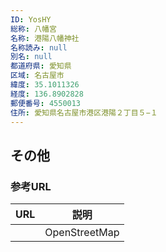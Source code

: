 ```yaml
---
ID: YosHY
総称: 八幡宮
名称: 港陽八幡神社
名称読み: null
別名: null
都道府県: 愛知県
区域: 名古屋市
緯度: 35.1011326
経度: 136.8902828
郵便番号: 4550013
住所: 愛知県名古屋市港区港陽２丁目５−１
---
```


## その他

### 参考URL

| URL | 説明          |
| --- | ------------- |
|     | OpenStreetMap |
